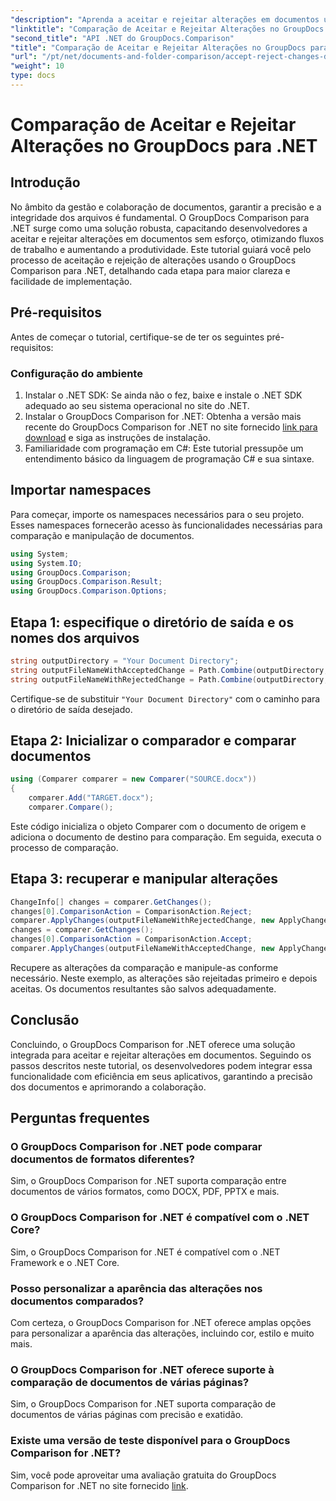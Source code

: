 ```yaml
---
"description": "Aprenda a aceitar e rejeitar alterações em documentos usando o GroupDocs Comparison para .NET. Simplifique seus fluxos de trabalho com documentos sem esforço."
"linktitle": "Comparação de Aceitar e Rejeitar Alterações no GroupDocs para .NET"
"second_title": "API .NET do GroupDocs.Comparison"
"title": "Comparação de Aceitar e Rejeitar Alterações no GroupDocs para .NET"
"url": "/pt/net/documents-and-folder-comparison/accept-reject-changes-dotnet/"
"weight": 10
type: docs
---
```

# Comparação de Aceitar e Rejeitar Alterações no GroupDocs para .NET

## Introdução
No âmbito da gestão e colaboração de documentos, garantir a precisão e a integridade dos arquivos é fundamental. O GroupDocs Comparison para .NET surge como uma solução robusta, capacitando desenvolvedores a aceitar e rejeitar alterações em documentos sem esforço, otimizando fluxos de trabalho e aumentando a produtividade. Este tutorial guiará você pelo processo de aceitação e rejeição de alterações usando o GroupDocs Comparison para .NET, detalhando cada etapa para maior clareza e facilidade de implementação.
## Pré-requisitos
Antes de começar o tutorial, certifique-se de ter os seguintes pré-requisitos:
### Configuração do ambiente
1. Instalar o .NET SDK: Se ainda não o fez, baixe e instale o .NET SDK adequado ao seu sistema operacional no site do .NET.
2. Instalar o GroupDocs Comparison for .NET: Obtenha a versão mais recente do GroupDocs Comparison for .NET no site fornecido [link para download](https://releases.groupdocs.com/comparison/net/) e siga as instruções de instalação.
3. Familiaridade com programação em C#: Este tutorial pressupõe um entendimento básico da linguagem de programação C# e sua sintaxe.

## Importar namespaces
Para começar, importe os namespaces necessários para o seu projeto. Esses namespaces fornecerão acesso às funcionalidades necessárias para comparação e manipulação de documentos.

```csharp
using System;
using System.IO;
using GroupDocs.Comparison;
using GroupDocs.Comparison.Result;
using GroupDocs.Comparison.Options;
```
## Etapa 1: especifique o diretório de saída e os nomes dos arquivos
```csharp
string outputDirectory = "Your Document Directory";
string outputFileNameWithAcceptedChange = Path.Combine(outputDirectory, "RESULT_WITH_ACCEPTED_CHANGE.docx");
string outputFileNameWithRejectedChange = Path.Combine(outputDirectory, "RESULT_WITH_REJECTED_CHANGE.docx");
```
Certifique-se de substituir `"Your Document Directory"` com o caminho para o diretório de saída desejado.
## Etapa 2: Inicializar o comparador e comparar documentos
```csharp
using (Comparer comparer = new Comparer("SOURCE.docx"))
{
    comparer.Add("TARGET.docx");
    comparer.Compare();
```
Este código inicializa o objeto Comparer com o documento de origem e adiciona o documento de destino para comparação. Em seguida, executa o processo de comparação.
## Etapa 3: recuperar e manipular alterações
```csharp
ChangeInfo[] changes = comparer.GetChanges();
changes[0].ComparisonAction = ComparisonAction.Reject;
comparer.ApplyChanges(outputFileNameWithRejectedChange, new ApplyChangeOptions { Changes = changes, SaveOriginalState = true });
changes = comparer.GetChanges();
changes[0].ComparisonAction = ComparisonAction.Accept;
comparer.ApplyChanges(outputFileNameWithAcceptedChange, new ApplyChangeOptions { Changes = changes });
```
Recupere as alterações da comparação e manipule-as conforme necessário. Neste exemplo, as alterações são rejeitadas primeiro e depois aceitas. Os documentos resultantes são salvos adequadamente.

## Conclusão
Concluindo, o GroupDocs Comparison for .NET oferece uma solução integrada para aceitar e rejeitar alterações em documentos. Seguindo os passos descritos neste tutorial, os desenvolvedores podem integrar essa funcionalidade com eficiência em seus aplicativos, garantindo a precisão dos documentos e aprimorando a colaboração.
## Perguntas frequentes
### O GroupDocs Comparison for .NET pode comparar documentos de formatos diferentes?
Sim, o GroupDocs Comparison for .NET suporta comparação entre documentos de vários formatos, como DOCX, PDF, PPTX e mais.
### O GroupDocs Comparison for .NET é compatível com o .NET Core?
Sim, o GroupDocs Comparison for .NET é compatível com o .NET Framework e o .NET Core.
### Posso personalizar a aparência das alterações nos documentos comparados?
Com certeza, o GroupDocs Comparison for .NET oferece amplas opções para personalizar a aparência das alterações, incluindo cor, estilo e muito mais.
### O GroupDocs Comparison for .NET oferece suporte à comparação de documentos de várias páginas?
Sim, o GroupDocs Comparison for .NET suporta comparação de documentos de várias páginas com precisão e exatidão.
### Existe uma versão de teste disponível para o GroupDocs Comparison for .NET?
Sim, você pode aproveitar uma avaliação gratuita do GroupDocs Comparison for .NET no site fornecido [link](https://releases.groupdocs.com/).